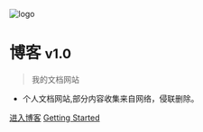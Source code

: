 ![logo](https://docsify.js.org/_media/icon.svg)

# 博客 <small>v1.0</small>

> 我的文档网站

- 个人文档网站,部分内容收集来自网络，侵联删除。

[进入博客](helloword.md)
[Getting Started]()
